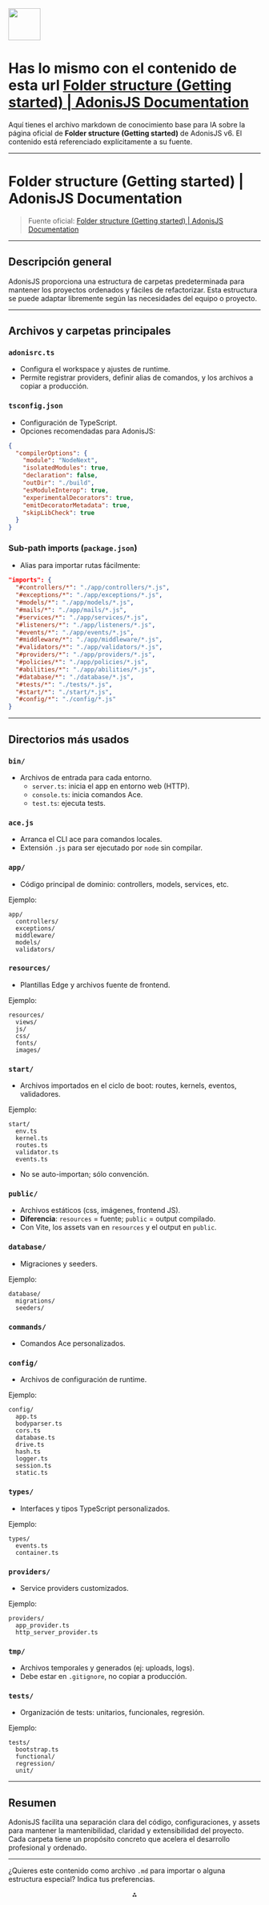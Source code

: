 <img src="https://r2cdn.perplexity.ai/pplx-full-logo-primary-dark%402x.png" style="height:64px;margin-right:32px"/>

# Has lo mismo con el contenido de esta url [Folder structure (Getting started) | AdonisJS Documentation](https://docs.adonisjs.com/guides/getting-started/folder-structure)

Aquí tienes el archivo markdown de conocimiento base para IA sobre la página oficial de **Folder structure (Getting started)** de AdonisJS v6. El contenido está referenciado explícitamente a su fuente.

***

# Folder structure (Getting started) | AdonisJS Documentation

> Fuente oficial: [Folder structure (Getting started) | AdonisJS Documentation](https://docs.adonisjs.com/guides/getting-started/folder-structure)

***

## Descripción general

AdonisJS proporciona una estructura de carpetas predeterminada para mantener los proyectos ordenados y fáciles de refactorizar. Esta estructura se puede adaptar libremente según las necesidades del equipo o proyecto.

***

## Archivos y carpetas principales

### `adonisrc.ts`

- Configura el workspace y ajustes de runtime.
- Permite registrar providers, definir alias de comandos, y los archivos a copiar a producción.


### `tsconfig.json`

- Configuración de TypeScript.
- Opciones recomendadas para AdonisJS:

```json
{
  "compilerOptions": {
    "module": "NodeNext",
    "isolatedModules": true,
    "declaration": false,
    "outDir": "./build",
    "esModuleInterop": true,
    "experimentalDecorators": true,
    "emitDecoratorMetadata": true,
    "skipLibCheck": true
  }
}
```


### Sub-path imports (`package.json`)

- Alias para importar rutas fácilmente:

```json
"imports": {
  "#controllers/*": "./app/controllers/*.js",
  "#exceptions/*": "./app/exceptions/*.js",
  "#models/*": "./app/models/*.js",
  "#mails/*": "./app/mails/*.js",
  "#services/*": "./app/services/*.js",
  "#listeners/*": "./app/listeners/*.js",
  "#events/*": "./app/events/*.js",
  "#middleware/*": "./app/middleware/*.js",
  "#validators/*": "./app/validators/*.js",
  "#providers/*": "./app/providers/*.js",
  "#policies/*": "./app/policies/*.js",
  "#abilities/*": "./app/abilities/*.js",
  "#database/*": "./database/*.js",
  "#tests/*": "./tests/*.js",
  "#start/*": "./start/*.js",
  "#config/*": "./config/*.js"
}
```


***

## Directorios más usados

### `bin/`

- Archivos de entrada para cada entorno.
    - `server.ts`: inicia el app en entorno web (HTTP).
    - `console.ts`: inicia comandos Ace.
    - `test.ts`: ejecuta tests.


### `ace.js`

- Arranca el CLI ace para comandos locales.
- Extensión `.js` para ser ejecutado por `node` sin compilar.


### `app/`

- Código principal de dominio: controllers, models, services, etc.

Ejemplo:

```
app/
  controllers/
  exceptions/
  middleware/
  models/
  validators/
```


### `resources/`

- Plantillas Edge y archivos fuente de frontend.

Ejemplo:

```
resources/
  views/
  js/
  css/
  fonts/
  images/
```


### `start/`

- Archivos importados en el ciclo de boot: routes, kernels, eventos, validadores.

Ejemplo:

```
start/
  env.ts
  kernel.ts
  routes.ts
  validator.ts
  events.ts
```

- No se auto-importan; sólo convención.


### `public/`

- Archivos estáticos (css, imágenes, frontend JS).
- **Diferencia**: `resources` = fuente; `public` = output compilado.
- Con Vite, los assets van en `resources` y el output en `public`.


### `database/`

- Migraciones y seeders.

Ejemplo:

```
database/
  migrations/
  seeders/
```


### `commands/`

- Comandos Ace personalizados.


### `config/`

- Archivos de configuración de runtime.

Ejemplo:

```
config/
  app.ts
  bodyparser.ts
  cors.ts
  database.ts
  drive.ts
  hash.ts
  logger.ts
  session.ts
  static.ts
```


### `types/`

- Interfaces y tipos TypeScript personalizados.

Ejemplo:

```
types/
  events.ts
  container.ts
```


### `providers/`

- Service providers customizados.

Ejemplo:

```
providers/
  app_provider.ts
  http_server_provider.ts
```


### `tmp/`

- Archivos temporales y generados (ej: uploads, logs).
- Debe estar en `.gitignore`, no copiar a producción.


### `tests/`

- Organización de tests: unitarios, funcionales, regresión.

Ejemplo:

```
tests/
  bootstrap.ts
  functional/
  regression/
  unit/
```


***

## Resumen

AdonisJS facilita una separación clara del código, configuraciones, y assets para mantener la mantenibilidad, claridad y extensibilidad del proyecto. Cada carpeta tiene un propósito concreto que acelera el desarrollo profesional y ordenado.

***

¿Quieres este contenido como archivo `.md` para importar o alguna estructura especial? Indica tus preferencias.

<div style="text-align: center">⁂</div>

[^1]: https://docs.adonisjs.com/guides/getting-started/folder-structure

